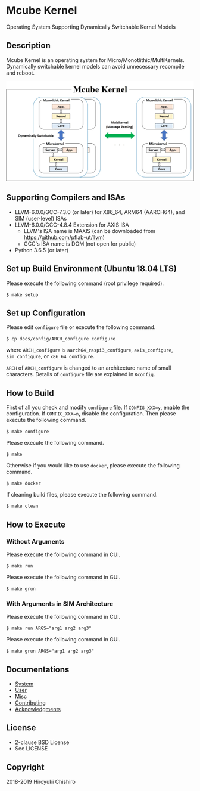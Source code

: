 # Mcube Kernel
Operating System Supporting Dynamically Switchable Kernel Models

## Description
Mcube Kernel is an operating system for Micro/Monotlithic/MultiKernels.
Dynamically switchable kernel models can avoid unnecessary recompile and
reboot.

![Mcube Kernel](docs/fig/mcube.jpg "Mcube Kernel")

## Supporting Compilers and ISAs
- LLVM-6.0.0/GCC-7.3.0 (or later) for X86_64, ARM64 (AARCH64), and SIM (user-level) ISAs
- LLVM-6.0.0/GCC-4.8.4 Extension for AXIS ISA
  - LLVM's ISA name is MAXIS (can be downloaded from https://github.com/pflab-ut/llvm)
  - GCC's ISA name is DOM (not open for public)
- Python 3.6.5 (or later)


## Set up Build Environment (Ubuntu 18.04 LTS)

Please execute the following command (root privilege required).
```
$ make setup
```

## Set up Configuration

Please edit `configure` file or execute the following command.
```
$ cp docs/config/ARCH_configure configure
```
where `ARCH_configure` is `aarch64_raspi3_configure`,
`axis_configure`, `sim_configure`, or `x86_64_configure`.

`ARCH` of `ARCH_configure` is changed to an architecture name of small
characters.
Details of `configure` file are explained in `Kconfig`.

## How to Build

First of all you check and modify `configure` file.
If `CONFIG_XXX=y`, enable the configuration.
If `CONFIG_XXX=n`, disable the configuration.
Then please execute the following command.
```
$ make configure
```

Please execute the following command.
```
$ make
```

Otherwise if you would like to use `docker`, please execute the following command.
```
$ make docker
```


If cleaning build files, please execute the following command.
```
$ make clean
```

## How to Execute

### Without Arguments

Please execute the following command in CUI.
```
$ make run
```

Please execute the following command in GUI.
```
$ make grun
```

### With Arguments in SIM Architecture

Please execute the following command in CUI.
```
$ make run ARGS="arg1 arg2 arg3"
```

Please execute the following command in GUI.
```
$ make grun ARGS="arg1 arg2 arg3"
```

## Documentations
* [System](docs/System.md)
* [User](docs/User.md)
* [Misc](docs/Misc.md)
* [Contributing](CONTRIBUTING.md)
* [Acknowledgments](docs/Acknowledgments.md)


## License
- 2-clause BSD License
- See LICENSE

## Copyright
2018-2019 Hiroyuki Chishiro
